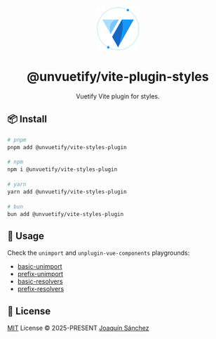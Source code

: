 <br>

<p align="center">
  <picture>
    <source media="(prefers-color-scheme: dark)" srcset="https://github.com/userquin/unvuetify-monorepo/blob/main/vuetify-logo-dark-atom.svg" height="100px" />
    <img height="100px" src="https://github.com/userquin/unvuetify-monorepo/blob/main/vuetify-logo-light-atom.svg">
  </picture>
</p>

<h1 align="center">@unvuetify/vite-plugin-styles</h1>

<p align="center">
Vuetify Vite plugin for styles.
</p>

## 📦 Install

```bash
# pnpm
pnpm add @unvuetify/vite-styles-plugin

# npm
npm i @unvuetify/vite-styles-plugin

# yarn
yarn add @unvuetify/vite-styles-plugin

# bun
bun add @unvuetify/vite-styles-plugin
```

## 🦄 Usage

Check the `unimport` and `unplugin-vue-components` playgrounds:
- [basic-unimport](../../playgrounds/basic-unimport)
- [prefix-unimport](../../playgrounds/prefix-unimport)
- [basic-resolvers](../../playgrounds/basic-resolvers)
- [prefix-resolvers](../../playgrounds/prefix-resolvers)

## 📄 License

[MIT](./LICENSE) License &copy; 2025-PRESENT [Joaquín Sánchez](https://github.com/userquin)
